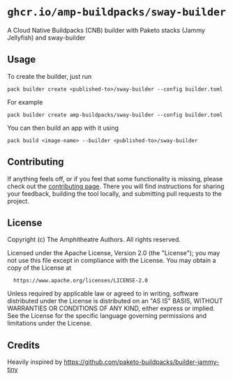 # `ghcr.io/amp-buildpacks/sway-builder`

A Cloud Native Buildpacks (CNB) builder with Paketo stacks (Jammy Jellyfish) and sway-builder

## Usage

To create the builder, just run

```shell
pack builder create <published-to>/sway-builder --config builder.toml
```

For example

```shell
pack builder create amp-buildpacks/sway-builder --config builder.toml
```

You can then build an app with it using 

```shell
pack build <image-name> --builder <published-to>/sway-builder
```

## Contributing

If anything feels off, or if you feel that some functionality is missing, please
check out the [contributing
page](https://docs.amphitheatre.app/contributing/). There you will find
instructions for sharing your feedback, building the tool locally, and
submitting pull requests to the project.

## License

Copyright (c) The Amphitheatre Authors. All rights reserved.

Licensed under the Apache License, Version 2.0 (the "License");
you may not use this file except in compliance with the License.
You may obtain a copy of the License at

      https://www.apache.org/licenses/LICENSE-2.0

Unless required by applicable law or agreed to in writing, software
distributed under the License is distributed on an "AS IS" BASIS,
WITHOUT WARRANTIES OR CONDITIONS OF ANY KIND, either express or implied.
See the License for the specific language governing permissions and
limitations under the License.

## Credits

Heavily inspired by https://github.com/paketo-buildpacks/builder-jammy-tiny
